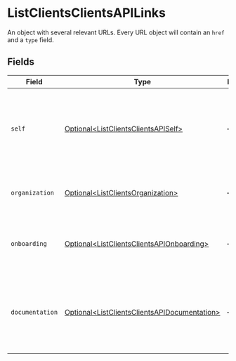 # ListClientsClientsAPILinks

An object with several relevant URLs. Every URL object will contain an `href` and a `type` field.


## Fields

| Field                                                                                                          | Type                                                                                                           | Required                                                                                                       | Description                                                                                                    |
| -------------------------------------------------------------------------------------------------------------- | -------------------------------------------------------------------------------------------------------------- | -------------------------------------------------------------------------------------------------------------- | -------------------------------------------------------------------------------------------------------------- |
| `self`                                                                                                         | [Optional\<ListClientsClientsAPISelf>](../../models/operations/ListClientsClientsAPISelf.md)                   | :heavy_minus_sign:                                                                                             | In v2 endpoints, URLs are commonly represented as objects with an `href` and `type` field.                     |
| `organization`                                                                                                 | [Optional\<ListClientsOrganization>](../../models/operations/ListClientsOrganization.md)                       | :heavy_minus_sign:                                                                                             | The API resource URL of the client's organization.                                                             |
| `onboarding`                                                                                                   | [Optional\<ListClientsClientsAPIOnboarding>](../../models/operations/ListClientsClientsAPIOnboarding.md)       | :heavy_minus_sign:                                                                                             | The API resource URL of the client's onboarding status.                                                        |
| `documentation`                                                                                                | [Optional\<ListClientsClientsAPIDocumentation>](../../models/operations/ListClientsClientsAPIDocumentation.md) | :heavy_minus_sign:                                                                                             | In v2 endpoints, URLs are commonly represented as objects with an `href` and `type` field.                     |